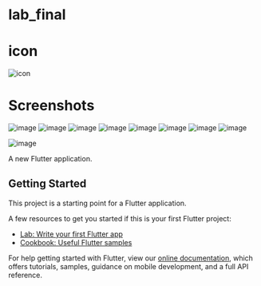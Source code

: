 # lab_final
# icon
![icon](https://user-images.githubusercontent.com/74717802/104086307-91c39800-5278-11eb-99b6-1990d237b503.png)
# Screenshots
![image](https://user-images.githubusercontent.com/74717802/104086865-2af4ad80-527d-11eb-9a41-35597d194574.png)
![image](https://user-images.githubusercontent.com/74717802/104087161-89229000-527f-11eb-83cb-07036a3fa240.png)
![image](https://user-images.githubusercontent.com/74717802/104087130-51b3e380-527f-11eb-9ec4-bc36fb9ce9bb.png)
![image](https://user-images.githubusercontent.com/74717802/104087196-cbe46800-527f-11eb-8e82-5630a30ec3b3.png)
![image](https://user-images.githubusercontent.com/74717802/104087222-fc2c0680-527f-11eb-9a5a-1d0fc27dfa85.png)
![image](https://user-images.githubusercontent.com/74717802/104087245-21207980-5280-11eb-819b-a2daf5e09a6a.png)
![image](https://user-images.githubusercontent.com/74717802/104087265-47461980-5280-11eb-9a0f-25e3e954ff4f.png)
![image](https://user-images.githubusercontent.com/74717802/104087284-70ff4080-5280-11eb-9a61-cd490888fdb7.png)

![image](https://user-images.githubusercontent.com/74717802/104087319-ca676f80-5280-11eb-9671-6a0b01a195ce.png)





A new Flutter application.

## Getting Started

This project is a starting point for a Flutter application.

A few resources to get you started if this is your first Flutter project:

- [Lab: Write your first Flutter app](https://flutter.dev/docs/get-started/codelab)
- [Cookbook: Useful Flutter samples](https://flutter.dev/docs/cookbook)

For help getting started with Flutter, view our
[online documentation](https://flutter.dev/docs), which offers tutorials,
samples, guidance on mobile development, and a full API reference.
